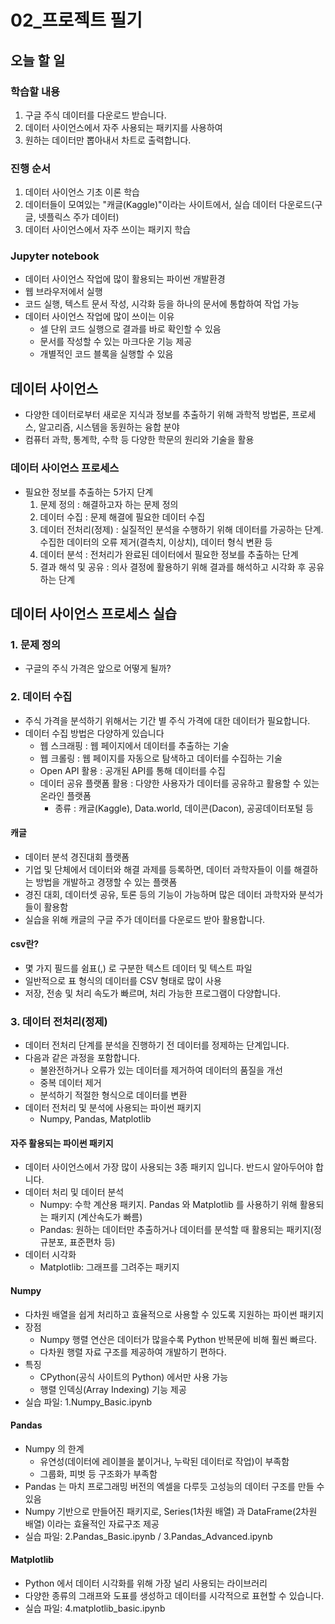# 02_프로젝트 필기

## 오늘 할 일

### 학습할 내용
1. 구글 주식 데이터를 다운로드 받습니다.
2. 데이터 사이언스에서 자주 사용되는 패키지를 사용하여
3. 원하는 데이터만 뽑아내서 차트로 출력합니다.

### 진행 순서
1. 데이터 사이언스 기초 이론 학습
2. 데이터들이 모여있는 "캐글(Kaggle)"이라는 사이트에서, 실습 데이터 다운로드(구글, 넷플릭스 주가 데이터)
3. 데이터 사이언스에서 자주 쓰이는 패키지 학습

### Jupyter notebook
- 데이터 사이언스 작업에 많이 활용되는 파이썬 개발환경
- 웹 브라우저에서 실행
- 코드 실행, 텍스트 문서 작성, 시각화 등을 하나의 문서에 통합하여 작업 가능
- 데이터 사이언스 작업에 많이 쓰이는 이유
  - 셀 단위 코드 실행으로 결과를 바로 확인할 수 있음
  - 문서를 작성할 수 있는 마크다운 기능 제공
  - 개별적인 코드 블록을 실행할 수 있음

## 데이터 사이언스
- 다양한 데이터로부터 새로운 지식과 정보를 추출하기 위해 과학적 방법론, 프로세스, 알고리즘, 시스템을 동원하는 융합 분야
- 컴퓨터 과학, 통계학, 수학 등 다양한 학문의 원리와 기술을 활용

### 데이터 사이언스 프로세스
- 필요한 정보를 추출하는 5가지 단계
  1. 문제 정의 : 해결하고자 하는 문제 정의
  2. 데이터 수집 : 문제 해결에 필요한 데이터 수집
  3. 데이터 전처리(정제) : 실질적인 분석을 수행하기 위해 데이터를 가공하는 단계. 수집한 데이터의 오류 제거(결측치, 이상치), 데이터 형식 변환 등
  4. 데이터 분석 : 전처리가 완료된 데이터에서 필요한 정보를 추출하는 단계
  5. 결과 해석 및 공유 : 의사 결정에 활용하기 위해 결과를 해석하고 시각화 후 공유하는 단계

## 데이터 사이언스 프로세스 실습

### **1. 문제 정의**
- 구글의 주식 가격은 앞으로 어떻게 될까?

### **2. 데이터 수집**
- 주식 가격을 분석하기 위해서는 기간 별 주식 가격에 대한 데이터가 필요합니다.
- 데이터 수집 방법은 다양하게 있습니다
  - 웹 스크래핑 : 웹 페이지에서 데이터를 추출하는 기술
  - 웹 크롤링 : 웹 페이지를 자동으로 탐색하고 데이터를 수집하는 기술
  - Open API 활용 : 공개된 API를 통해 데이터를 수집
  - 데이터 공유 플랫폼 활용 : 다양한 사용자가 데이터를 공유하고 활용할 수 있는 온라인 플랫폼
    - 종류 : 캐글(Kaggle), Data.world, 데이콘(Dacon), 공공데이터포털 등

#### **캐글**
- 데이터 분석 경진대회 플랫폼
- 기업 및 단체에서 데이터와 해결 과제를 등록하면, 데이터 과학자들이 이를 해결하는 방법을 개발하고 경쟁할 수 있는 플랫폼
- 경진 대회, 데이터셋 공유, 토론 등의 기능이 가능하며 많은 데이터 과학자와 분석가들이 활용함
- 실습을 위해 캐글의 구글 주가 데이터를 다운로드 받아 활용합니다.

#### **csv란?**
- 몇 가지 필드를 쉼표(,) 로 구분한 텍스트 데이터 및 텍스트 파일
- 일반적으로 표 형식의 데이터를 CSV 형태로 많이 사용
- 저장, 전송 및 처리 속도가 빠르며, 처리 가능한 프로그램이 다양합니다.


### **3. 데이터 전처리(정제)**
- 데이터 전처리 단계를 분석을 진행하기 전 데이터를 정제하는 단계입니다.
- 다음과 같은 과정을 포함합니다.
  - 불완전하거나 오류가 있는 데이터를 제거하여 데이터의 품질을 개선
  - 중복 데이터 제거
  - 분석하기 적절한 형식으로 데이터를 변환
- 데이터 전처리 및 분석에 사용되는 파이썬 패키지
  - Numpy, Pandas, Matplotlib

#### **자주 활용되는 파이썬 패키지**
- 데이터 사이언스에서 가장 많이 사용되는 3종 패키지 입니다. 반드시 알아두어야 합니다.
- 데이터 처리 및 데이터 분석
  - Numpy: 수학 계산용 패키지. Pandas 와 Matplotlib 를 사용하기 위해 활용되는 패키지 (계산속도가 빠름)
  - Pandas: 원하는 데이터만 추출하거나 데이터를 분석할 때 활용되는 패키지(정규분포, 표준편차 등)
- 데이터 시각화
  - Matplotlib: 그래프를 그려주는 패키지

#### **Numpy**
- 다차원 배열을 쉽게 처리하고 효율적으로 사용할 수 있도록 지원하는 파이썬 패키지
- 장점
  - Numpy 행렬 연산은 데이터가 많을수록 Python 반복문에 비해 훨씬 빠르다.
  - 다차원 행렬 자료 구조를 제공하여 개발하기 편하다.
- 특징
  - CPython(공식 사이트의 Python) 에서만 사용 가능
  - 행렬 인덱싱(Array Indexing) 기능 제공
- 실습 파일: 1.Numpy_Basic.ipynb

#### **Pandas**
- Numpy 의 한계
  - 유연성(데이터에 레이블을 붙이거나, 누락된 데이터로 작업)이 부족함
  - 그룹화, 피벗 등 구조화가 부족함
- Pandas 는 마치 프로그래밍 버전의 엑셀을 다루듯 고성능의 데이터 구조를 만들 수 있음
- Numpy 기반으로 만들어진 패키지로, Series(1차원 배열) 과 DataFrame(2차원 배열) 이라는
효율적인 자료구조 제공
- 실습 파일: 2.Pandas_Basic.ipynb / 3.Pandas_Advanced.ipynb

#### **Matplotlib**
- Python 에서 데이터 시각화를 위해 가장 널리 사용되는 라이브러리
- 다양한 종류의 그래프와 도표를 생성하고 데이터를 시각적으로 표현할 수 있습니다.
- 실습 파일: 4.matplotlib_basic.ipynb